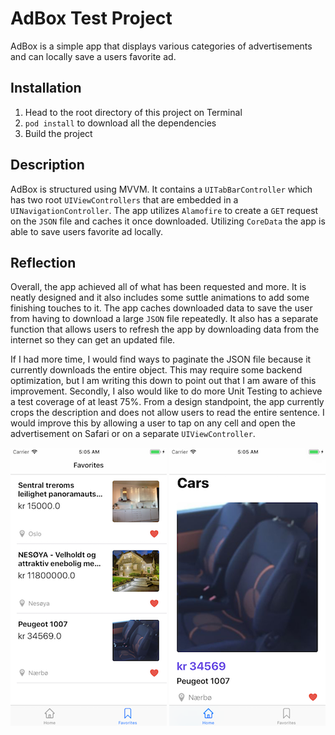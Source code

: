 # AdBox Test Project
AdBox is a simple app that displays various categories of advertisements and can locally save a users favorite ad.

## Installation
1. Head to the root directory of this project on Terminal
2. ```pod install``` to download all the dependencies
3. Build the project

## Description
AdBox is structured using MVVM. It contains a ```UITabBarController``` which has two root ```UIViewControllers``` that are embedded in a ```UINavigationController```. The app utilizes ```Alamofire``` to create a ```GET``` request on the ```JSON``` file and caches it once downloaded. Utilizing ```CoreData``` the app is able to save users favorite ad locally.

## Reflection
Overall, the app achieved all of what has been requested and more. It is neatly designed and it also includes some suttle animations to add some finishing touches to it. The app caches downloaded data to save the user from having to download a large ```JSON``` file repeatedly. It also has a separate function that allows users to refresh the app by downloading data from the internet so they can get an updated file. 

If I had more time, I would find ways to paginate the JSON file because it currently downloads the entire object. This may require some backend optimization, but I am writing this down to point out that I am aware of this improvement. Secondly, I also would like to do more Unit Testing to achieve a test coverage of at least 75%. From a design standpoint, the app currently crops the description and does not allow users to read the entire sentence. I would improve this by allowing a user to tap on any cell and open the advertisement on Safari or on a separate ```UIViewController```. 





![](https://github.com/trevinwisaksana/AdBox-Test-Project/blob/master/Screenshots/Favorites.png)
![](https://github.com/trevinwisaksana/AdBox-Test-Project/blob/master/Screenshots/Home.png)
